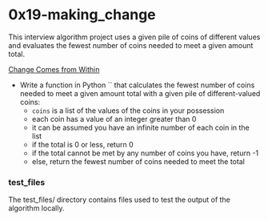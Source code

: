 # 0x19-making_change
This interview algorithm project uses a given pile of coins of different values and evaluates the fewest number of coins needed to meet a given amount total.

[Change Comes from Within](/0x19-making_change/0-making_change.py)
* Write a function in Python `` that calculates the fewest number of coins needed to meet a given amount total with a given pile of different-valued coins:
  * `coins` is a list of the values of the coins in your possession
  * each coin has a value of an integer greater than 0
  * it can be assumed you have an infinite number of each coin in the list
  * if the total is 0 or less, return 0
  * if the total cannot be met by any number of coins you have, return -1
  * else, return the fewest number of coins needed to meet the total

### test_files
The test_files/ directory contains files used to test the output of the algorithm locally.